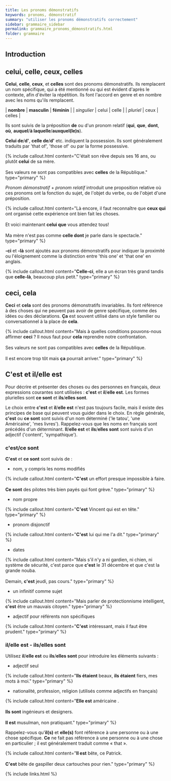 ```yaml
---
title: Les pronoms démonstratifs
keywords: pronoms, démonstratif
summary: "utiliser les pronoms démonstratifs correctement"
sidebar: grammaire_sidebar
permalink: grammaire_pronoms_démonstratifs.html
folder: grammaire
---
```


## Introduction

## celui, celle, ceux, celles

**Celui**, **celle**, **ceux**, et **celles** sont des pronoms démonstratifs. Ils remplacent un nom spécifique, qui a été mentionné ou qui est évident d'après le contexte, afin d'éviter la répétition. Ils font l'accord en genre et en nombre avec les noms qu'ils remplacent.

| **nombre** | **masculin** | **féminin** |
| *singulier* | celui | celle |
| *pluriel* | ceux | celles |

Ils sont suivis de la préposition **de** ou d'un pronom relatif (**qui**, **que**, **dont**, **où**, **auquel**/**à laquelle**/**auxquel(le)s**).

**Celui de**/**d'**, **celle de**/**d'** etc. indiquent la possession. Ils sont généralement traduits par 'that of', 'those of' ou par la forme possessive.

{% include callout.html content="C'était son rêve depuis ses 16 ans, ou plutôt **celui** de sa mère.
<br/><br/>Ses valeurs ne sont pas compatibles avec **celles** de la République." type="primary" %}

*Pronom démonstratif* + *pronom relatif* introduit une proposition relative où ces pronoms ont la fonction du sujet, de l'objet du verbe, ou de l'objet d'une préposition.

{% include callout.html content="Là encore, il faut reconnaître que **ceux qui** ont organisé cette expérience ont bien fait les choses.
<br/><br/>Et voici maintenant **celui que** vous attendez tous!<br/><br/>Ma mère n'est pas comme **celle dont** je parle dans le spectacle." type="primary" %}

**-ci** et **-là** sont ajoutés aux pronoms démonstratifs pour indiquer la proximité ou l'éloignement comme la distinction entre 'this one' et 'that one' en anglais.

{% include callout.html content="**Celle-ci**, elle a un écran très grand tandis que **celle-là**, beaucoup plus petit." type="primary" %}

## ceci, cela

**Ceci** et **cela** sont des pronoms démonstratifs invariables. Ils font référence à des choses qui ne peuvent pas avoir de genre spécifique, comme des idées ou des déclarations. **Ça** est souvent utilisé dans un style familier ou conversationnel à la place de **cela**.

{% include callout.html content="Mais à quelles conditions pouvons-nous affirmer **ceci** ? Il nous faut pour **cela** reprendre notre confrontation.<br/><br/>Ses valeurs ne sont pas compatibles avec **celles** de la République.<br/><br/>Il est encore trop tôt mais **ça** pourrait arriver." type="primary" %}

## C'est et il/elle est

Pour décrire et présenter des choses ou des personnes en français, deux expressions courantes sont utilisées : **c'est** et **il**/**elle est**. Les formes plurielles sont **ce sont** et **ils**/**elles sont**.

Le choix entre **c'est** et **il**/**elle est** n'est pas toujours facile, mais il existe des principes de base qui peuvent vous guider dans le choix. En règle générale, **c'est** ou **ce sont** sont suivis d'un nom déterminé ('le tatou', 'une Américaine', 'mes livres'). Rappelez-vous que les noms en français sont précédés d'un déterminant. **Il**/**elle est** et **ils**/**elles sont** sont suivis d'un adjectif ('content', 'sympathique').

### c'est/ce sont 

**C'est** et **ce sont** sont suivis de :

 + nom, y compris les noms modifiés 
 
 {% include callout.html content="**C'est** un effort presque impossible à faire.<br/><br/>**Ce sont** des pilotes très bien payés qui font grève." type="primary" %}

+ nom propre

{% include callout.html content="**C'est** Vincent qui est en tête." type="primary" %}

+ pronom disjonctif

{% include callout.html content="**C'est** lui qui me l'a dit." type="primary" %}

+ dates

{% include callout.html content="Mais s'il n'y a ni gardien, ni chien, ni système de sécurité, c'est parce que **c'est** le 31 décembre et que c'est la grande nouba.<br/><br/>Demain, **c'est** jeudi, pas cours." type="primary" %}

+ un infinitif comme sujet

{% include callout.html content="Mais parler de protectionnisme intelligent, **c'est** être un mauvais citoyen." type="primary" %}

+ adjectif pour référents non spécifiques

{% include callout.html content="**C'est** intéressant, mais il faut être prudent." type="primary" %}

### il/elle est - ils/elles sont

Utilisez **il**/**elle est** ou **ils**/**elles sont** pour introduire les éléments suivants :

+ adjectif seul

{% include callout.html content="**Ils étaient** beaux, **ils étaient** fiers, mes mots à moi." type="primary" %}

+ nationalité, profession, religion (utilisés comme adjectifs en français)

{% include callout.html content="**Elle est** américaine .<br/><br/>**Ils sont** ingénieurs et designers.<br/><br/>**Il est** musulman, non pratiquant." type="primary" %}

Rappelez-vous qu'**il(s)** et **elle(s)** font référence à une personne ou à une chose spécifique. **Ce** ne fait pas référence à une personne ou à une chose en particulier ; il est généralement traduit comme « that ».

{% include callout.html content="**Il est** bête, ce Patrick.<br/><br/>**C'est** bête de gaspiller deux cartouches pour rien." type="primary" %}


{% include links.html %}
